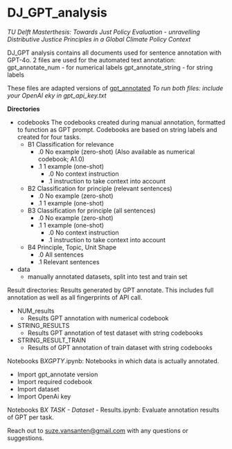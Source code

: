 # DJ_GPT_analysis
*TU Delft Masterthesis: Towards Just Policy Evaluation - unravelling Distributive Justice Principles in a Global Climate Policy Context*

DJ_GPT analysis contains all documents used for sentence annotation with GPT-4o. 2 files are used for the automated text annotation:
gpt_annotate_num - for numerical labels
gpt_annotate_string - for string labels

These files are adapted versions of [gpt_annotated](https://github.com/npangakis/gpt_annotate)
*To run both files: include your OpenAI eky in gpt_api_key.txt*


**Directories**
- codebooks
  The codebooks created during manual annotation, formatted to function as GPT prompt. Codebooks are based on string labels and created for four tasks. 
  - B1 Classification for relevance 
    - .0 No example (zero-shot) (Also available as numerical codebook; A1.0)
    - .1 1 example (one-shot)
      - .0 No context instruction
      - .1 instruction to take context into account
  - B2 Classification for principle (relevant sentences)
    - .0 No example (zero-shot)
    - .1 1 example (one-shot)
  - B3 Classification for principle (all sentences)
    - .0 No example (zero-shot)
    - .1 1 example (one-shot)
      - .0 No context instruction
      - .1 instruction to take context into account
  - B4 Principle, Topic, Unit Shape
    - .0 All sentences
    - .1 Relevant sentences
- data
  - manually annotated datasets, split into test and train set

Result directories:
Results generated by GPT annotate. This includes full annotation as well as all fingerprints of API call.
- NUM_results
  - Results GPT annotation with numerical codebook
- STRING_RESULTS
  - Results GPT annotation of test dataset with string codebooks
- STRING_RESULT_TRAIN
  - Results of GPT annotation of train dataset with string codebooks

Notebooks B*X*_GPT_*Y*.ipynb: 
Notebooks in which data is actually annotated. 
  - Import gpt_annotate version
  - Import required codebook
  - Import dataset
  - Import OpenAi key

Notebooks B*X TASK - Dataset* - Results.ipynb:
Evaluate annotation results of GPT per task.

Reach out to suze.vansanten@gmail.com with any questions or suggestions. 


